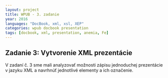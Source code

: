 ```yaml
---
layout: project
title: WPUB - 3. zadanie
year: 2016
languages: "DocBook, xml, xsl, XEP"
categories: wpub docbook presentation
tags: [docbook, xml, presentation, anemia, Fe]
---
```


<h2>Zadanie 3: Vytvorenie XML prezentácie</h2>

V zadaní č. 3 sme mali analyzovať možnosti zápisu jednoduchej prezentácie v jazyku XML a navrhnúť jednotlivé elementy a ich označenie.
